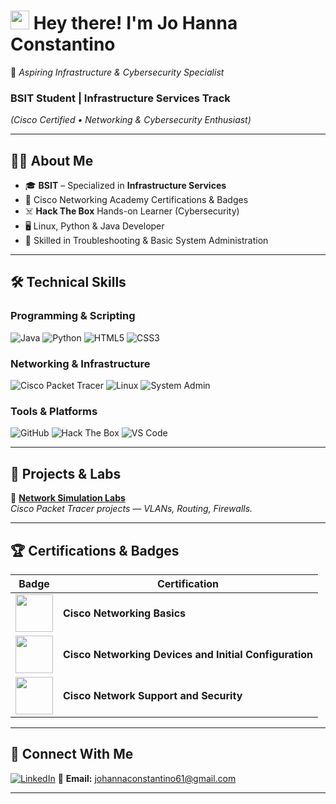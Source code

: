 
# <img src="https://raw.githubusercontent.com/Tarikul-Islam-Anik/Animated-Fluent-Emojis/master/Emojis/Hand%20gestures/Waving%20Hand.png" width="30"/> Hey there! I'm **Jo Hanna Constantino**  
🚀 *Aspiring Infrastructure & Cybersecurity Specialist*


### **BSIT Student | Infrastructure Services Track**  
*(Cisco Certified • Networking & Cybersecurity Enthusiast)*  

---

## 👩‍💻 **About Me**  
- 🎓 **BSIT** – Specialized in **Infrastructure Services**  
- 🔐 Cisco Networking Academy Certifications & Badges  
- ☠️ **Hack The Box** Hands-on Learner (Cybersecurity)  
- 🖥️ Linux, Python & Java Developer  
- 🔧 Skilled in Troubleshooting & Basic System Administration  

---

## 🛠 **Technical Skills**

### **Programming & Scripting**
![Java](https://img.shields.io/badge/Java-ED8B00?style=for-the-badge&logo=openjdk&logoColor=white)
![Python](https://img.shields.io/badge/Python-3776AB?style=for-the-badge&logo=python&logoColor=white)
![HTML5](https://img.shields.io/badge/HTML5-E34F26?style=for-the-badge&logo=html5&logoColor=white)
![CSS3](https://img.shields.io/badge/CSS3-1572B6?style=for-the-badge&logo=css3&logoColor=white)

### **Networking & Infrastructure**
![Cisco Packet Tracer](https://img.shields.io/badge/Cisco_Packet_Tracer-1BA0D7?style=for-the-badge&logo=cisco&logoColor=white)
![Linux](https://img.shields.io/badge/Linux-FCC624?style=for-the-badge&logo=linux&logoColor=black)
![System Admin](https://img.shields.io/badge/System_Admin-0078D4?style=for-the-badge&logo=windows&logoColor=white)

### **Tools & Platforms**
![GitHub](https://img.shields.io/badge/GitHub-181717?style=for-the-badge&logo=github&logoColor=white)
![Hack The Box](https://img.shields.io/badge/HackTheBox-9FEF00?style=for-the-badge&logo=hackthebox&logoColor=black)
![VS Code](https://img.shields.io/badge/VS_Code-007ACC?style=for-the-badge&logo=visualstudiocode&logoColor=white)

---

## 📂 **Projects & Labs**

📌 **[Network Simulation Labs](https://github.com/yourusername/packet-tracer-labs)**  
*Cisco Packet Tracer projects — VLANs, Routing, Firewalls.*  

---

## 🏆 **Certifications & Badges**
| Badge | Certification |
|-------|--------------|
| <img src="https://images.credly.com/size/160x160/images/5bdd6a39-3e03-4444-9510-ecff80c9ce79/image.png" width="60"> | **Cisco Networking Basics** |
| <img src ="https://images.credly.com/size/160x160/images/88316fe8-5651-4e61-a6be-5be1558f049e/image.png" width="60"> | **Cisco Networking Devices and Initial Configuration** |
| <img src ="https://images.credly.com/size/160x160/images/a4dd891f-7bf5-4938-8241-50dc81e8cc00/image.png" width="60"> | **Cisco Network Support and Security** |
---

## 🤝 **Connect With Me**
[![LinkedIn](https://img.shields.io/badge/LinkedIn-0077B5?style=for-the-badge&logo=linkedin&logoColor=white)]([https://linkedin.com/in/yourprofile](https://www.linkedin.com/in/jo-hanna-constantino-657921377/))  
📧 **Email:** johannaconstantino61@gmail.com

---




